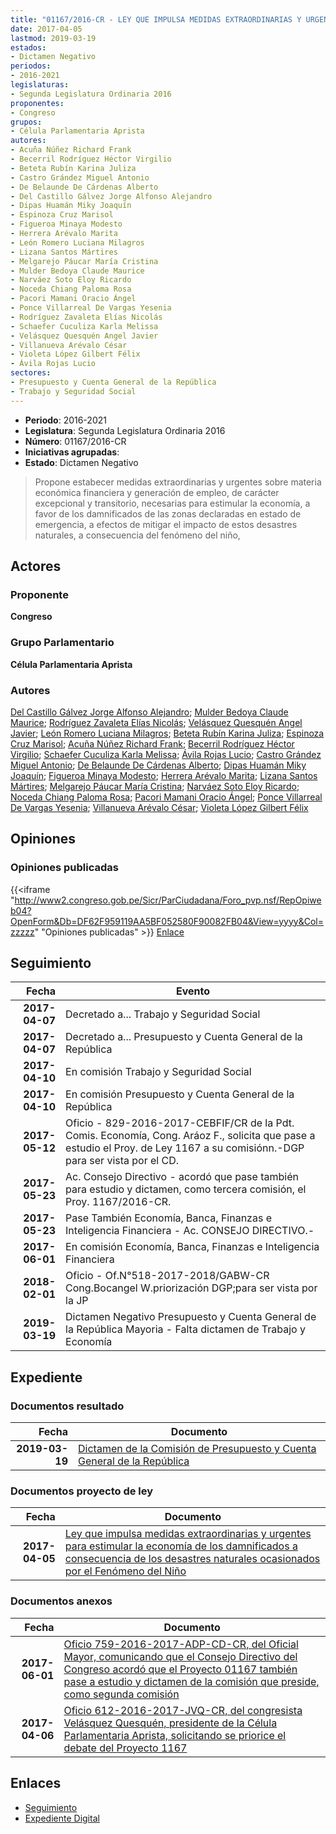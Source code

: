 ```yaml
---
title: "01167/2016-CR - LEY QUE IMPULSA MEDIDAS EXTRAORDINARIAS Y URGENTES PARA ESTIMULAR LA ECONOMÍA DE LOS DAMNIFICADOS A CONSECUENCIAS DE LOS DESASTRES NATURALES OCASIONADOS POR EL FENÓMENO DEL NIÑO"
date: 2017-04-05
lastmod: 2019-03-19
estados:
- Dictamen Negativo
periodos:
- 2016-2021
legislaturas:
- Segunda Legislatura Ordinaria 2016
proponentes:
- Congreso
grupos:
- Célula Parlamentaria Aprista
autores:
- Acuña Núñez Richard Frank
- Becerril Rodríguez Héctor Virgilio
- Beteta Rubín Karina Juliza
- Castro Grández Miguel Antonio
- De Belaunde De Cárdenas Alberto
- Del Castillo Gálvez Jorge Alfonso Alejandro
- Dipas Huamán Miky Joaquín
- Espinoza Cruz Marisol
- Figueroa Minaya Modesto
- Herrera Arévalo Marita
- León Romero Luciana Milagros
- Lizana Santos Mártires
- Melgarejo Páucar María Cristina
- Mulder Bedoya Claude Maurice
- Narváez Soto Eloy Ricardo
- Noceda Chiang Paloma Rosa
- Pacori Mamani Oracio Ángel
- Ponce Villarreal De Vargas Yesenia
- Rodríguez Zavaleta Elías Nicolás
- Schaefer Cuculiza Karla Melissa
- Velásquez Quesquén Angel Javier
- Villanueva Arévalo César
- Violeta López Gilbert Félix
- Ávila Rojas Lucio
sectores:
- Presupuesto y Cuenta General de la República
- Trabajo y Seguridad Social
---
```

- **Periodo**: 2016-2021
- **Legislatura**: Segunda Legislatura Ordinaria 2016
- **Número**: 01167/2016-CR
- **Iniciativas agrupadas**: 
- **Estado**: Dictamen Negativo

> Propone estabecer medidas extraordinarias y urgentes sobre materia económica financiera y generación de empleo, de carácter excepcional y transitorio, necesarias para estimular la economía, a favor de los damnificados de las zonas declaradas en estado de emergencia, a efectos de mitigar el impacto de estos desastres naturales, a consecuencia del fenómeno del niño,


## Actores

### Proponente

**Congreso**

### Grupo Parlamentario

**Célula Parlamentaria Aprista**

### Autores

[Del Castillo Gálvez Jorge Alfonso Alejandro](mailto:mailto:jdelcastillo@congreso.gob.pe); [Mulder Bedoya Claude Maurice](mailto:mailto:mmulder@congreso.gob.pe); [Rodríguez Zavaleta Elías Nicolás](mailto:mailto:erodriguez@congreso.gob.pe); [Velásquez Quesquén Angel Javier](mailto:mailto:jvelasquezq@congreso.gob.pe); [León Romero Luciana Milagros](mailto:mailto:lleon@congreso.gob.pe); [Beteta Rubín Karina Juliza](mailto:mailto:kbeteta@congreso.gob.pe); [Espinoza Cruz Marisol](mailto:mailto:mespinozac@congreso.gob.pe); [Acuña Núñez Richard Frank](mailto:mailto:racuna@congreso.gob.pe); [Becerril Rodríguez Héctor Virgilio](mailto:mailto:hbecerril@congreso.gob.pe); [Schaefer Cuculiza Karla Melissa](mailto:mailto:kschaefer@congreso.gob.pe); [Ávila Rojas Lucio](mailto:mailto:lavilar@congreso.gob.pe); [Castro Grández Miguel Antonio](mailto:mailto:macastro@congreso.gob.pe); [De Belaunde De Cárdenas Alberto](mailto:mailto:adebelaunde@congreso.gob.pe); [Dipas Huamán Miky Joaquín](mailto:mailto:mdipas@congreso.gob.pe); [Figueroa Minaya Modesto](mailto:mailto:mfigueroam@congreso.gob.pe); [Herrera Arévalo Marita](mailto:mailto:mherrera@congreso.gob.pe); [Lizana Santos Mártires](mailto:mailto:mlizana@congreso.gob.pe); [Melgarejo Páucar María Cristina](mailto:mailto:mmelgarejo@congreso.gob.pe); [Narváez Soto Eloy Ricardo](mailto:mailto:enarvaez@congreso.gob.pe); [Noceda Chiang Paloma Rosa](mailto:mailto:pnoceda@congreso.gob.pe); [Pacori Mamani Oracio Ángel](mailto:mailto:opacori@congreso.gob.pe); [Ponce Villarreal De Vargas Yesenia](mailto:mailto:yponce@congreso.gob.pe); [Villanueva Arévalo César](mailto:mailto:cvillanueva@congreso.gob.pe); [Violeta López Gilbert Félix](mailto:mailto:gvioleta@congreso.gob.pe)

## Opiniones

### Opiniones publicadas

{{<iframe "http://www2.congreso.gob.pe/Sicr/ParCiudadana/Foro_pvp.nsf/RepOpiweb04?OpenForm&Db=DF62F959119AA5BF052580F90082FB04&View=yyyy&Col=zzzzz" "Opiniones publicadas" >}}
[Enlace](http://www2.congreso.gob.pe/Sicr/ParCiudadana/Foro_pvp.nsf/RepOpiweb04?OpenForm&Db=DF62F959119AA5BF052580F90082FB04&View=yyyy&Col=zzzzz)


## Seguimiento

| Fecha | Evento |
|------:|--------|
| **2017-04-07** | Decretado a... Trabajo y Seguridad Social |
| **2017-04-07** | Decretado a... Presupuesto y Cuenta General de la República |
| **2017-04-10** | En comisión Trabajo y Seguridad Social |
| **2017-04-10** | En comisión Presupuesto y Cuenta General de la República |
| **2017-05-12** | Oficio - 829-2016-2017-CEBFIF/CR de la Pdt. Comis. Economía, Cong. Aráoz F., solicita que pase a estudio el Proy. de Ley 1167 a su comisiónn.-DGP para ser vista por el CD. |
| **2017-05-23** | Ac. Consejo Directivo - acordó que pase también para estudio y dictamen, como tercera comisión, el Proy. 1167/2016-CR. |
| **2017-05-23** | Pase También Economía, Banca, Finanzas e Inteligencia Financiera - Ac. CONSEJO DIRECTIVO.- |
| **2017-06-01** | En comisión Economía, Banca, Finanzas e Inteligencia Financiera |
| **2018-02-01** | Oficio - Of.N°518-2017-2018/GABW-CR Cong.Bocangel W.priorización DGP;para ser vista por la JP |
| **2019-03-19** | Dictamen Negativo Presupuesto y Cuenta General de la República Mayoria - Falta dictamen de Trabajo y Economía |

## Expediente

### Documentos resultado

| Fecha | Documento |
|------:|-----------|
| **2019-03-19** | [Dictamen de la Comisión de Presupuesto y Cuenta General de la República](http://www.leyes.congreso.gob.pe/Documentos/2016_2021/Dictamenes/Proyectos_de_Ley/01167DC17MAY20190319.pdf) |

### Documentos proyecto de ley

| Fecha | Documento |
|------:|-----------|
| **2017-04-05** | [Ley que impulsa medidas extraordinarias y urgentes para estimular la economía de los damnificados a consecuencia de los desastres naturales ocasionados por el Fenómeno del Niño](http://www.leyes.congreso.gob.pe/Documentos/2016_2021/Proyectos_de_Ley_y_de_Resoluciones_Legislativas/PL0116720170405.pdf) |

### Documentos anexos

| Fecha | Documento |
|------:|-----------|
| **2017-06-01** | [Oficio 759-2016-2017-ADP-CD-CR, del Oficial Mayor, comunicando que el Consejo Directivo del Congreso acordó que el Proyecto 01167 también pase a estudio y dictamen de la comisión que preside, como segunda comisión](http://www.leyes.congreso.gob.pe/Documentos/2016_2021/Oficios/Oficialia_Mayor/OFICIO-759-2016-2017-ADP-CD-CR.pdf) |
| **2017-04-06** | [Oficio 612-2016-2017-JVQ-CR, del congresista Velásquez Quesquén, presidente de la Célula Parlamentaria Aprista, solicitando se priorice el debate del Proyecto 1167](http://www.leyes.congreso.gob.pe/Documentos/2016_2021/Oficios/Grupos_Parlamentarios/OFICIO-612-2016-2017-JVQ-CR.pdf) |

## Enlaces

- [Seguimiento](http://www2.congreso.gob.pe/Sicr/TraDocEstProc/CLProLey2016.nsf/f7fff46988ca05b1052578e100829cc7/140b6824b273ff24052580f9007fcc5d?OpenDocument)
- [Expediente Digital](http://www2.congreso.gob.pe/Sicr/TraDocEstProc/Expvirt_2011.nsf/visbusqptramdoc1621/01167?opendocument)

